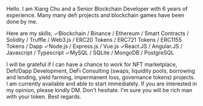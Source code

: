 
Hello.
I am Xiang Chu and a Senior Blockchain Developer with 6 years of experience.
Many many defi projects and blockchain games have been done by me.

Here are my skills;
✓Blockchain / Binance / Ethereum / Smart Contracts / Solidity / Truffle / Web3.js / ERC20 Tokens / ERC721 Tokens / ERC1155 Tokens / Dapp
✓Node.js / Express.js / Vue.js
✓React.JS / Angular.JS / Javascript / Typescript
✓MySQL / SQLite / MongoDB / PostgreSQL

I will be grateful if I can have a chance to work for NFT marketplace, Defi/Dapp Development, DeFi Consulting (swaps, liquidity pools, borrowing and lending, yield farming, impermanent loss, governance tokens) projects.
I am currently available and able to start immediately.
If you are interested in my opinion, please kindly DM.
Don't hesitate.
I'm sure you will be rich man with your token.
Best regards.
